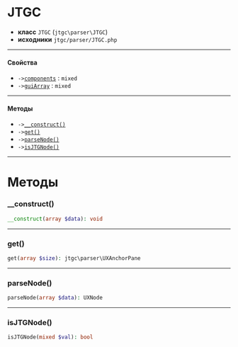 # JTGC

- **класс** `JTGC` (`jtgc\parser\JTGC`)
- **исходники** `jtgc/parser/JTGC.php`

---

#### Свойства

- `->`[`components`](#prop-components) : `mixed`
- `->`[`guiArray`](#prop-guiarray) : `mixed`

---

#### Методы

- `->`[`__construct()`](#method-__construct)
- `->`[`get()`](#method-get)
- `->`[`parseNode()`](#method-parsenode)
- `->`[`isJTGNode()`](#method-isjtgnode)

---
# Методы

<a name="method-__construct"></a>

### __construct()
```php
__construct(array $data): void
```

---

<a name="method-get"></a>

### get()
```php
get(array $size): jtgc\parser\UXAnchorPane
```

---

<a name="method-parsenode"></a>

### parseNode()
```php
parseNode(array $data): UXNode
```

---

<a name="method-isjtgnode"></a>

### isJTGNode()
```php
isJTGNode(mixed $val): bool
```